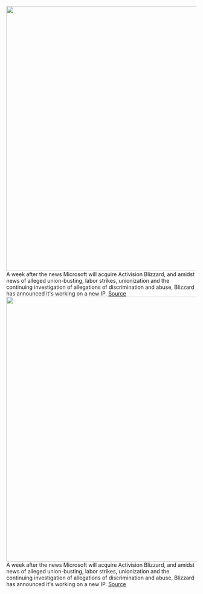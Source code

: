 <img src='https://cdn.vox-cdn.com/thumbor/_YONWnu3T16pPf7p6CWZ5kWFodc=/0x0:1200x627/1200x800/filters:focal(468x210:660x402)/cdn.vox-cdn.com/uploads/chorus_image/image/70430932/FJ93_vCVQAgJldM.0.jpg' width='700px' /><br/>
A week after the news Microsoft will acquire Activision Blizzard, and amidst news of alleged union-busting, labor strikes, unionization and the continuing investigation of allegations of discrimination and abuse, Blizzard has announced it's working on a new IP.
<a href='https://www.theverge.com/2022/1/25/22901146/activision-blizzard-new-survival-game-announcement'> Source <a/><img src='https://cdn.vox-cdn.com/thumbor/_YONWnu3T16pPf7p6CWZ5kWFodc=/0x0:1200x627/1200x800/filters:focal(468x210:660x402)/cdn.vox-cdn.com/uploads/chorus_image/image/70430932/FJ93_vCVQAgJldM.0.jpg' width='700px' /><br/>
A week after the news Microsoft will acquire Activision Blizzard, and amidst news of alleged union-busting, labor strikes, unionization and the continuing investigation of allegations of discrimination and abuse, Blizzard has announced it's working on a new IP.
<a href='https://www.theverge.com/2022/1/25/22901146/activision-blizzard-new-survival-game-announcement'> Source <a/>